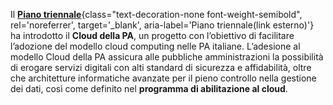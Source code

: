 Il [**Piano triennale**](https://www.agid.gov.it/it/agenzia/piano-triennale){class="text-decoration-none font-weight-semibold", rel='noreferrer', target='_blank', aria-label='Piano triennale(link esterno)'} ha introdotto il **Cloud della PA**, un progetto con l’obiettivo di facilitare l’adozione del modello cloud computing nelle PA italiane. L’adesione al modello Cloud della PA assicura alle pubbliche amministrazioni la possibilità di erogare servizi digitali con alti standard di sicurezza e affidabilità, oltre che architetture informatiche avanzate per il pieno controllo nella gestione dei dati, così come definito nel **programma di abilitazione al cloud**.